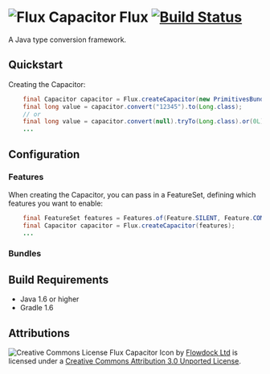 # ![Flux Capacitor](https://raw.github.com/codereligion/flux/master/icon.png) Flux [![Build Status](https://travis-ci.org/codereligion/flux.png?branch=master)](http://travis-ci.org/codereligion/flux)
A Java type conversion framework.

## Quickstart
Creating the Capacitor:
```java
    final Capacitor capacitor = Flux.createCapacitor(new PrimitivesBundle());
    final long value = capacitor.convert("12345").to(Long.class);
    // or
    final long value = capacitor.convert(null).tryTo(Long.class).or(0L);
    ...
````

## Configuration

### Features
When creating the Capacitor, you can pass in a FeatureSet, defining which features you want to enable:

```java
    final FeatureSet features = Features.of(Feature.SILENT, Feature.COMPOSITION);
    final Capacitor capacitor = Flux.createCapacitor(features);
    ...
````


### Bundles

## Build Requirements
 - Java 1.6 or higher
 - Gradle 1.6


## Attributions
![Creative Commons License](http://i.creativecommons.org/l/by/3.0/80x15.png)
Flux Capacitor Icon by [Flowdock Ltd](http://flowdock.com/) is licensed under a
[Creative Commons Attribution 3.0 Unported License](http://creativecommons.org/licenses/by/3.0/).
